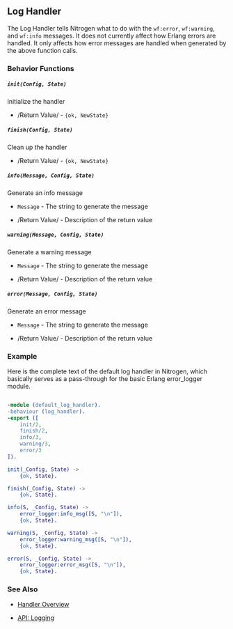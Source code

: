 <!-- dash: Log Handler | Guide | ###:Section -->



## Log Handler

  The Log Handler tells Nitrogen what to do with the `wf:error`, `wf:warning`,
  and `wf:info` messages. It does not currently affect how Erlang errors are
  handled. It only affects how error messages are handled when generated by the
  above function calls.

### Behavior Functions
 
##### `init(Config, State)`

  Initialize the handler

 *  /Return Value/ - `{ok, NewState}` 

##### `finish(Config, State)`

  Clean up the handler

 *  /Return Value/ - `{ok, NewState}`
  
##### `info(Message, Config, State)`
  
  Generate an info message

 *  `Message` - The string to generate the message

 *  /Return Value/ - Description of the return value

##### `warning(Message, Config, State)`
  
  Generate a warning message

 *  `Message` - The string to generate the message

 *  /Return Value/ - Description of the return value

##### `error(Message, Config, State)`
  
  Generate an error message

 *  `Message` - The string to generate the message

 *  /Return Value/ - Description of the return value

### Example

Here is the complete text of the default log handler in Nitrogen, which
basically serves as a pass-through for the basic Erlang error_logger module.

```erlang

-module (default_log_handler).
-behaviour (log_handler).
-export ([
    init/2,
    finish/2,
    info/3,
    warning/3,
    error/3
]).

init(_Config, State) ->
    {ok, State}.

finish(_Config, State) ->
    {ok, State}.

info(S, _Config, State) ->
    error_logger:info_msg([S, "\n"]),
    {ok, State}.

warning(S, _Config, State) ->
    error_logger:warning_msg([S, "\n"]),
    {ok, State}.

error(S, _Config, State) ->
    error_logger:error_msg([S, "\n"]),
    {ok, State}.


```


### See Also

 *  [Handler Overview](./handlers.md)

 *  [API: Logging](./api)
